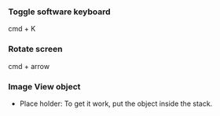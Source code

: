 ### Toggle software keyboard
cmd + K

### Rotate screen
cmd + arrow

### Image View object
* Place holder: To get it work, put the object inside the stack.
